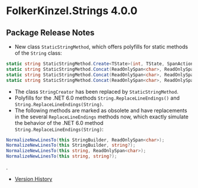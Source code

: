 # FolkerKinzel.Strings 4.0.0
## Package Release Notes

- New class `StaticStringMethod`, which offers polyfills for static methods of the `String` class:
```csharp
static string StaticStringMethod.Create<TState>(int, TState, SpanAction<char, TState>);
static string StaticStringMethod.Concat(ReadOnlySpan<char>, ReadOnlySpan<char>, ReadOnlySpan<char>, ReadOnlySpan<char>);
static string StaticStringMethod.Concat(ReadOnlySpan<char>, ReadOnlySpan<char>, ReadOnlySpan<char>);
static string StaticStringMethod.Concat(ReadOnlySpan<char>, ReadOnlySpan<char>);
```
- The class `StringCreator` has been replaced by `StaticStringMethod`.
- Polyfills for the .NET 6.0 methods `String.ReplaceLineEndings()` and `String.ReplaceLineEndings(String)`.
- The following methods are marked as obsolete and have replacements in the several `ReplaceLineEndings` methods now,
which exactly simulate the behavior of the .NET 6.0 method `String.ReplaceLineEndings(String)`:
```csharp
NormalizeNewLinesTo(this StringBuilder, ReadOnlySpan<char>);
NormalizeNewLinesTo(this StringBuilder, string?);
NormalizeNewLinesTo(this string, ReadOnlySpan<char>);
NormalizeNewLinesTo(this string, string?);
```
.
- [Version History](https://github.com/FolkerKinzel/Strings/releases)


